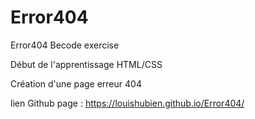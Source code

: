 # Error404
Error404 Becode exercise

Début de l'apprentissage HTML/CSS

Création d'une page erreur 404

lien Github page : https://louishubien.github.io/Error404/
